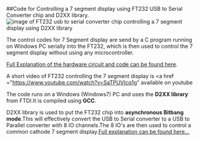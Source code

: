 ##Code for Controlling a 7 segment display using FT232 USB to Serial Converter chip and D2XX library.
<img src = "http://www.xanthium.in/sites/default/files/site-images/ft232-7-segment-led-interface-d2xx/Lt543-7-segment-interfaced-ft232.jpg" alt = "image of FT232 usb to serial converter chip controlling a 7 segment display using D2XX library"/>

The control codes for 7 Segment display are send by a C program running on Windows PC serially into the FT232, which is then used to control the 7 segment display without using any microcontroller.

<a href ="http://xanthium.in/interfacing-7-segment-led-display-with-ft232-and-d2xx-library">Full Explanation of the hardware circuit and code can be found here</a>. 

A short video of FT232 controlling the 7 segment display is <a href ="https://www.youtube.com/watch?v=SaTPUVlcq1g" available on youtube </a>

The code runs on a Windows (Windows7) PC and uses the **D2XX library** from FTDI.It is compiled using **GCC**.

D2XX library is used to put the FT232 chip into **asynchronous Bitbang mode**.This will effectively convert the USB to Serial converter to a USB to Parallel converter with 8 IO channels.The 8 IO's are then used to control a common cathode 7 segment display.<a href ="http://xanthium.in/interfacing-7-segment-led-display-with-ft232-and-d2xx-library">Full explanation can be found here...</a> 
